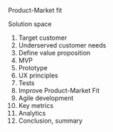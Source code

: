 Product-Market fit

Solution space

1. Target customer
2. Underserved customer needs
3. Define value proposition
4. MVP
5. Prototype
6. UX principles
7. Tests
8. Improve Product-Market Fit
9. Agile development
10. Key metrics
11. Analytics
12. Conclusion, summary